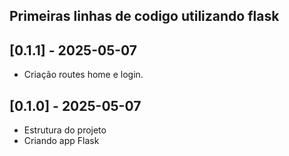 ## Primeiras linhas de codigo utilizando flask

## [0.1.1] - 2025-05-07
- Criação routes home e login.

## [0.1.0] - 2025-05-07
- Estrutura do projeto
- Criando app Flask